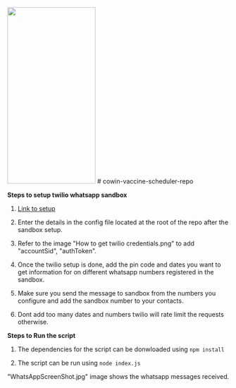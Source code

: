 
<img src="https://user-images.githubusercontent.com/16517873/116822026-4bcd6f80-ab9a-11eb-81cf-5b83c6933341.jpg" width="200" height="400"/>
# cowin-vaccine-scheduler-repo

**Steps to setup twilio whatsapp sandbox**

1. [Link to setup](https://console.twilio.com/us1/develop/sms/try-it-out/whatsapp-learn?frameUrl=%2Fconsole%2Fsms%2Fwhatsapp%2Flearn%3Fx-target-region%3Dus1)

2. Enter the details in the config file located at the root of the repo after the sandbox setup.

3. Refer to the image "How to get twilio credentials.png" to add "accountSid", "authToken".

4. Once the twilio setup is done, add the pin code and dates you want to get information for on different whatsapp numbers registered in the sandbox.

5. Make sure you send the message to sandbox from the numbers you configure and add the sandbox number to your contacts.

6. Dont add too many dates and numbers twilio will rate limit the requests otherwise.

**Steps to Run the script**

1. The dependencies for the script can be donwloaded using 
`npm install`

2. The script can be run using `node index.js`

"WhatsAppScreenShot.jpg" image shows the whatsapp messages received.




